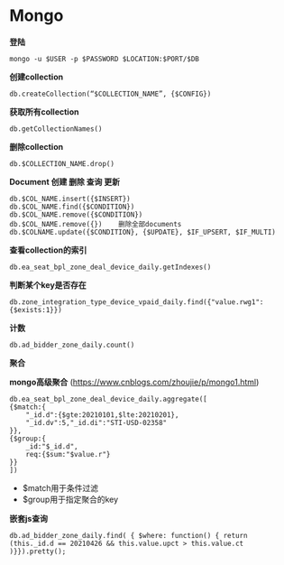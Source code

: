 

# Mongo

**登陆**

```shell
mongo -u $USER -p $PASSWORD $LOCATION:$PORT/$DB
```

**创建collection**

```shell
db.createCollection(“$COLLECTION_NAME”, {$CONFIG})
```

**获取所有collection**

```shell
db.getCollectionNames()
```

**删除collection**

```shell
db.$COLLECTION_NAME.drop()
```

**Document 创建 删除 查询 更新**

```shell
db.$COL_NAME.insert({$INSERT})	
db.$COL_NAME.find({$CONDITION})	
db.$COL_NAME.remove({$CONDITION})
db.$COL_NAME.remove({})    删除全部documents
db.$COLNAME.update({$CONDITION}, {$UPDATE}, $IF_UPSERT, $IF_MULTI)
```

**查看collection的索引**

```shell
db.ea_seat_bpl_zone_deal_device_daily.getIndexes()
```

**判断某个key是否存在**

```shell
db.zone_integration_type_device_vpaid_daily.find({"value.rwg1":{$exists:1}})
```

**计数**

```shell
db.ad_bidder_zone_daily.count()
```

**聚合**

**mongo高级聚合** (https://www.cnblogs.com/zhoujie/p/mongo1.html)

```shell
db.ea_seat_bpl_zone_deal_device_daily.aggregate([
{$match:{
	"_id.d":{$gte:20210101,$lte:20210201},
	"_id.dv":5,"_id.di":"STI-USD-02358"
}},
{$group:{
	_id:"$_id.d",
	req:{$sum:"$value.r"}
}}
])
```

* $match用于条件过滤
* $group用于指定聚合的key

**嵌套js查询**

```shell
db.ad_bidder_zone_daily.find( { $where: function() { return (this._id.d == 20210426 && this.value.upct > this.value.ct )}}).pretty();
```

